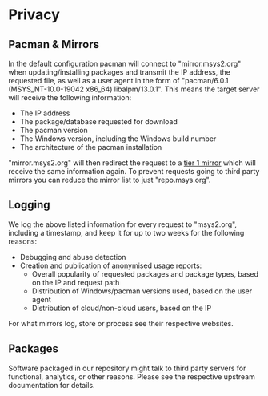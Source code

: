 # Privacy

## Pacman & Mirrors

In the default configuration pacman will connect to "mirror.msys2.org" when updating/installing packages and transmit the IP address, the requested file, as well as a user agent in the form of "pacman/6.0.1 (MSYS_NT-10.0-19042 x86_64) libalpm/13.0.1". This means the target server will receive the following information:

* The IP address
* The package/database requested for download
* The pacman version
* The Windows version, including the Windows build number
* The architecture of the pacman installation

"mirror.msys2.org" will then redirect the request to a [tier 1 mirror](./dev/mirrors.md) which will receive the same information again. To prevent requests going to third party mirrors you can reduce the mirror list to just "repo.msys.org".

## Logging

We log the above listed information for every request to "msys2.org", including a timestamp, and keep it for up to two weeks for the following reasons:

* Debugging and abuse detection
* Creation and publication of anonymised usage reports:
  * Overall popularity of requested packages and package types, based on the IP and request path
  * Distribution of Windows/pacman versions used, based on the user agent
  * Distribution of cloud/non-cloud users, based on the IP

For what mirrors log, store or process see their respective websites.

## Packages

Software packaged in our repository might talk to third party servers for functional, analytics, or other reasons. Please see the respective upstream documentation for details.
